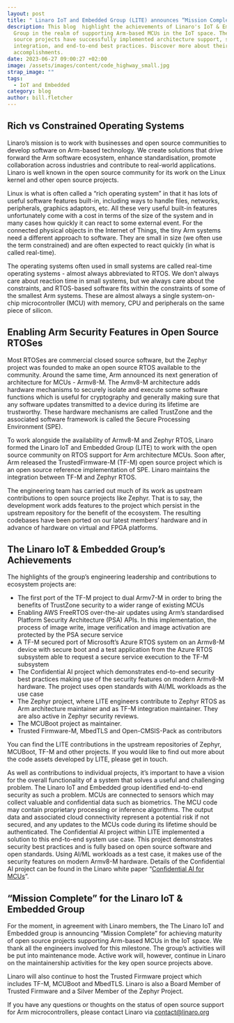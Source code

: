 ```yaml
---
layout: post
title: " Linaro IoT and Embedded Group (LITE) announces “Mission Complete”"
description: This blog  highlight the achievements of Linaro's IoT & Embedded
  Group in the realm of supporting Arm-based MCUs in the IoT space. Their open
  source projects have successfully implemented architecture support, security
  integration, and end-to-end best practices. Discover more about their
  accomplishments.
date: 2023-06-27 09:00:27 +02:00
image: /assets/images/content/code_highway_small.jpg
strap_image: ""
tags:
  - IoT and Embedded
category: blog
author: bill.fletcher
---
```

## Rich vs Constrained Operating Systems

Linaro’s mission is to work with businesses and open source communities to develop software on Arm-based technology. We create solutions that drive forward the Arm software ecosystem, enhance standardisation, promote collaboration across industries and contribute to real-world applications. Linaro is well known in the open source community for its work on the Linux kernel and other open source projects.

Linux is what is often called a “rich operating system” in that it has lots of useful software features built-in, including ways to handle files, networks, peripherals, graphics adaptors, etc. All these very useful built-in features unfortunately come with a cost in terms of the size of the system and in many cases how quickly it can react to some external event. For the  connected physical objects in the Internet of Things, the tiny Arm systems need a different approach to software. They are small in size (we often use the term constrained) and are often expected to react quickly (in what is called real-time).

The operating systems often used in small systems are called real-time operating systems - almost always abbreviated to RTOS. We don’t always care about reaction time in small systems, but we always care about the constraints, and RTOS-based software fits within the constraints of some of the smallest Arm systems. These are almost always a single system-on-chip microcontroller (MCU) with memory, CPU and peripherals on the same piece of silicon. 

## Enabling Arm Security Features in Open Source RTOSes

Most RTOSes are commercial closed source software, but the Zephyr project was founded to make an open source RTOS available to the community. Around the same time, Arm announced its next generation of architecture for MCUs - Armv8-M. The Armv8-M architecture adds hardware mechanisms to securely isolate and execute some software functions which is useful for cryptography and generally making sure that any software updates transmitted to a device during its lifetime are trustworthy. These hardware mechanisms are called TrustZone and the associated software framework is called the Secure Processing Environment (SPE). 

To work alongside the availability of Armv8-M and Zephyr RTOS, Linaro formed the Linaro IoT and Embedded Group (LITE) to work with the open source community on RTOS support for Arm architecture MCUs. Soon after, Arm released the TrustedFirmware-M (TF-M) open source project which is an open source reference implementation of SPE. Linaro maintains the integration between TF-M and Zephyr RTOS.

The engineering team has carried out much of its work as upstream contributions to open source projects like Zephyr. That is to say, the development work adds features to the project which persist in the upstream repository for the benefit of the ecosystem. The resulting codebases have been ported on our latest members’ hardware and in advance of hardware on virtual and FPGA platforms.

## The Linaro IoT & Embedded Group’s Achievements 

The highlights of the group’s engineering leadership and contributions to ecosystem projects are:

* The first port of the TF-M project to dual Armv7-M in order to bring the benefits of TrustZone security to a wider range of existing MCUs
* Enabling AWS FreeRTOS over-the-air updates using Arm’s standardised Platform Security Architecture (PSA) APIs. In this implementation, the process of image write, image verification and image activation are protected by the PSA secure service
* A TF-M secured port of Microsoft’s Azure RTOS system on an Armv8-M device with secure boot and a test application from the Azure RTOS subsystem able to request a secure service execution to the TF-M subsystem
* The Confidential AI project which demonstrates end-to-end security best practices making use of the security features on modern Armv8-M hardware. The project uses open standards with AI/ML workloads as the use case
* The Zephyr project, where LITE engineers contribute to Zephyr RTOS as Arm architecture maintainer and as TF-M integration maintainer. They are also active in Zephyr security reviews.
* The MCUBoot project as maintainer.
* Trusted Firmware-M, MbedTLS and Open-CMSIS-Pack as contributors

You can find the LITE contributions in the upstream repositories of Zephyr, MCUBoot, TF-M and other projects. If you would like to find out more about the code assets developed by LITE, please get in touch.

As well as contributions to individual projects, it’s important to have a vision for the overall functionality of a system that solves a useful and challenging problem. The Linaro IoT and Embedded group identified end-to-end security as such a problem. MCUs are connected to sensors which may collect valuable and confidential data such as biometrics. The MCU code may contain proprietary processing or inference algorithms. The output data and associated cloud connectivity represent a potential risk if not secured, and any updates to the MCUs code during its lifetime should be authenticated. The Confidential AI project within LITE implemented a solution to this end-to-end system use case. This project demonstrates security best practices and is fully based on open source software and open standards. Using AI/ML workloads as a test case, it makes use of the security features on modern Armv8-M hardware. Details of the Confidential AI project can be found in the Linaro white paper “[Confidential AI for MCUs](https://static.linaro.org/assets/ConfidentialAI-LinaroWhitePaper.pdf)”.

## “Mission Complete” for the Linaro IoT & Embedded Group

For the moment, in agreement with Linaro members, the The Linaro IoT and Embedded group is announcing “Mission Complete” for achieving maturity of open source projects supporting Arm-based MCUs in the IoT space. We thank all the engineers involved for this milestone. The group’s activities will be put into maintenance mode. Active work will, however, continue in Linaro on the maintainership activities for the key open source projects above. 

Linaro will also continue to host the Trusted Firmware project which includes TF-M, MCUBoot and MbedTLS. Linaro is also a Board Member of Trusted Firmware and a Silver Member of the Zephyr Project.

If you have any questions or thoughts on the status of open source support for Arm microcontrollers, please contact Linaro via [contact@linaro.org](mailto:contact@linaro.org)